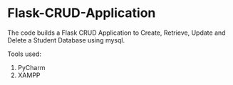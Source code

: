 # Flask-CRUD-Application
The code builds a Flask CRUD Application to Create, Retrieve, Update and Delete a Student Database using mysql.

Tools used:
1. PyCharm
2. XAMPP


